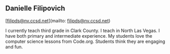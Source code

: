## Danielle Filipovich

[filipds@nv.ccsd.net](mailto: filipds@nv.ccsd.net)

I currently teach third grade in Clark County. I teach in North Las Vegas. I have both primary and intermediate experience. My students love the computer science lessons from Code.org. Students think they are engaging and fun.
